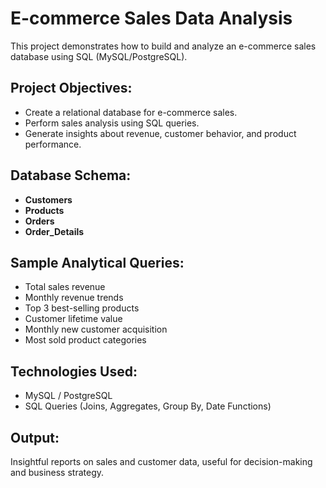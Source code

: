 # E-commerce Sales Data Analysis 

This project demonstrates how to build and analyze an e-commerce sales database using SQL (MySQL/PostgreSQL).

##  Project Objectives:
- Create a relational database for e-commerce sales.
- Perform sales analysis using SQL queries.
- Generate insights about revenue, customer behavior, and product performance.

##  Database Schema:
- **Customers**
- **Products**
- **Orders**
- **Order_Details**

## Sample Analytical Queries:
- Total sales revenue
- Monthly revenue trends
- Top 3 best-selling products
- Customer lifetime value
- Monthly new customer acquisition
- Most sold product categories

## Technologies Used:
- MySQL / PostgreSQL
- SQL Queries (Joins, Aggregates, Group By, Date Functions)

## Output:
Insightful reports on sales and customer data, useful for decision-making and business strategy.

